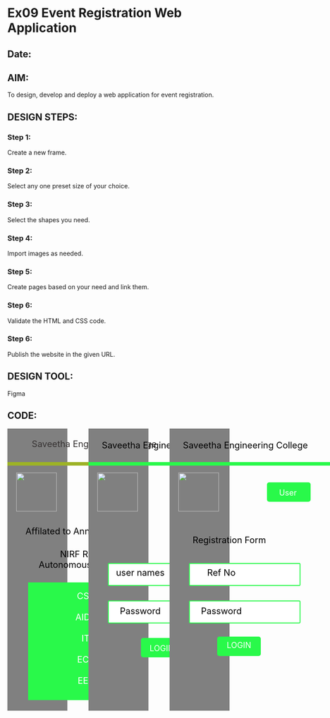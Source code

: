 # Ex09 Event Registration Web Application
## Date:

## AIM:
To design, develop and deploy a web application for event registration.

## DESIGN STEPS:

### Step 1:
Create a new frame.

### Step 2:
Select any one preset size of your choice.

### Step 3:
Select the shapes you need.

### Step 4:
Import images as needed.

### Step 5:
Create pages based on your need and link them.

### Step 6:

Validate the HTML and CSS code.

### Step 6:

Publish the website in the given URL.

## DESIGN TOOL:
Figma

## CODE:
<!DOCTYPE html>
<html lang="en">
<head>
    <meta charset="UTF-8">
    <meta name="viewport" content="width=device-width, initial-scale=1.0">
    <title>Document</title>
</head>
<body>
    <div style="width: 100%; height: 100%; justify-content: flex-start; align-items: flex-start; gap: 48px; display: inline-flex">
      <div style="width: 343px; height: 640px; position: relative; background: grey">
            <div style="width: 300px; height: 37px; left: 47px; top: 23px; position: absolute; text-align: center; color: rgb(55, 51, 51); font-size: 20px; font-family: Inter; font-weight: 400; word-wrap: break-word">Saveetha Engineering College</div>
            <div style="width: 300px; height: 37px; left: 20px; top: 221px; position: absolute; text-align: center; color: black; font-size: 20px; font-family: Inter; font-weight: 400; word-wrap: break-word">Affilated to  Anna University</div>
            <div style="width: 290px; height: 61px; left: 35px; top: 273px; position: absolute; text-align: center; color: black; font-size: 20px; font-family: Inter; font-weight: 400; word-wrap: break-word">NIRF Ranked<br/>Autonomous Institution<br/></div>
            <div style="width: 360px; height: 0px; left: 0px; top: 75.05px; position: absolute; border: 4px #9db326 solid"></div>
            <img style="width: 92px; height: 88px; left: 20px; top: 100px; position: absolute" src="S logo 1.png" />
            <div style="width: 99px; height: 44px; left: 221px; top: 122px; position: absolute; background: #29F94A; border-radius: 5px"></div>
            <div style="width: 79px; height: 15px; left: 229px; top: 135px; position: absolute; text-align: center; color: white; font-size: 18px; font-family: Inter; font-weight: 400; word-wrap: break-word">LOGIN</div>
            <div style="width: 261px; height: 267px; left: 47px; top: 349px; position: absolute; background: #29F94A"></div>
            <div style="width: 179px; height: 230px; left: 88px; top: 368px; position: absolute; text-align: center; color: white; font-size: 20px; font-family: Inter; font-weight: 400; word-wrap: break-word">CSE<br/><br/>AIDS<br/><br/>IT<br/><br/>ECE<br/><br/>EEE</div>
        </div>
        <div style="width: 343px; height: 640px; position: relative; background: grey">
            <div style="width: 300px; height: 37px; left: 22px; top: 26px; position: absolute; text-align: center; color: black; font-size: 20px; font-family: Inter; font-weight: 400; word-wrap: break-word">Saveetha Engineering College</div>
            <div style="width: 126px; height: 126px; left: 109px; top: 126px; position: absolute"></div>
            <div style="width: 249px; height: 48px; left: 44px; top: 305px; position: absolute; background: white; border-radius: 3px; border: 2px #29F94A solid"></div>
            <div style="width: 249px; height: 48px; left: 44px; top: 390px; position: absolute; background: white; border-radius: 3px; border: 2px #29F94A solid"></div>
            <div style="width: 179px; height: 24px; left: 28px; top: 402px; position: absolute; text-align: center; color: black; font-size: 20px; font-family: Inter; font-weight: 400; word-wrap: break-word">Password</div>
            <div style="width: 179px; height: 24px; left: 28px; top: 315px; position: absolute; text-align: center; color: black; font-size: 20px; font-family: Inter; font-weight: 400; word-wrap: break-word">user names</div>
            <img style="width: 92px; height: 88px; left: 20px; top: 100px; position: absolute" src="S logo 4.png" />
            <div style="width: 99px; height: 44px; left: 119px; top: 475px; position: absolute; background: #29F94A; border-radius: 5px"></div>
            <div style="width: 79px; height: 15px; left: 127px; top: 488px; position: absolute; text-align: center; color: white; font-size: 18px; font-family: Inter; font-weight: 400; word-wrap: break-word">LOGIN</div>
            <div style="width: 360px; height: 0px; left: 0px; top: 75.05px; position: absolute; border: 4px #29F94A solid"></div>
            <div style="width: 99px; height: 44px; left: 221px; top: 122px; position: absolute; background: #29F94A; border-radius: 5px"></div>
            <div style="width: 79px; height: 15px; left: 229px; top: 135px; position: absolute; text-align: center; color: white; font-size: 18px; font-family: Inter; font-weight: 400; word-wrap: break-word">Register</div>
        </div>
        <div style="width: 343px; height: 640px; position: relative; background: grey">
            <div style="width: 300px; height: 37px; left: 22px; top: 26px; position: absolute; text-align: center; color: black; font-size: 20px; font-family: Inter; font-weight: 400; word-wrap: break-word">Saveetha Engineering College</div>
            <div style="width: 126px; height: 126px; left: 109px; top: 126px; position: absolute"></div>
            <div style="width: 249px; height: 48px; left: 44px; top: 305px; position: absolute; background: white; border-radius: 3px; border: 2px #29F94A solid"></div>
            <div style="width: 249px; height: 48px; left: 44px; top: 390px; position: absolute; background: white; border-radius: 3px; border: 2px #29F94A solid"></div>
            <div style="width: 179px; height: 24px; left: 28px; top: 402px; position: absolute; text-align: center; color: black; font-size: 20px; font-family: Inter; font-weight: 400; word-wrap: break-word">Password</div>
            <div style="width: 179px; height: 24px; left: 28px; top: 315px; position: absolute; text-align: center; color: black; font-size: 20px; font-family: Inter; font-weight: 400; word-wrap: break-word">Ref No</div>
            <img style="width: 92px; height: 88px; left: 20px; top: 100px; position: absolute" src="S logo 3.jpeg" />
            <div style="width: 99px; height: 44px; left: 108px; top: 472px; position: absolute; background: #29F94A; border-radius: 5px"></div>
            <div style="width: 79px; height: 15px; left: 118px; top: 481px; position: absolute; text-align: center; color: white; font-size: 18px; font-family: Inter; font-weight: 400; word-wrap: break-word">LOGIN</div>
            <div style="width: 360px; height: 0px; left: 0px; top: 75.05px; position: absolute; border: 4px #29F94A solid"></div>
            <div style="width: 99px; height: 44px; left: 221px; top: 122px; position: absolute; background: #29F94A; border-radius: 5px"></div>
            <div style="width: 79px; height: 15px; left: 229px; top: 135px; position: absolute; text-align: center; color: white; font-size: 18px; font-family: Inter; font-weight: 400; word-wrap: break-word">User</div>
            <div style="width: 215px; height: 31px; left: 28px; top: 241px; position: absolute; text-align: center; color: black; font-size: 20px; font-family: Inter; font-weight: 400; word-wrap: break-word">Registration Form</div>
        </div>
    </div>
</body>
</html>

## OUTPUT:
![Screenshot 2024-05-10 172213](https://github.com/Sabari-2005/Figma/assets/139338709/0707a00b-8906-43fd-8f04-749f83fa5050)



## RESULT:
The program to design, develop and deploy a web application for event registration is completed successfully.
